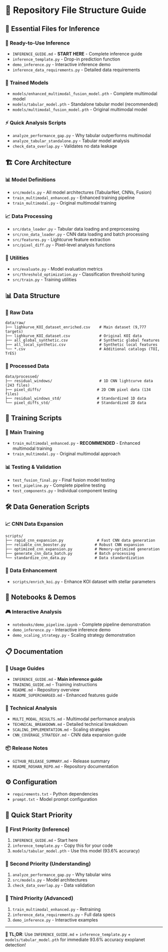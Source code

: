 # 📂 Repository File Structure Guide

## 🔑 Essential Files for Inference

### 🎯 **Ready-to-Use Inference**
- `INFERENCE_GUIDE.md` - **START HERE** - Complete inference guide
- `inference_template.py` - Drop-in prediction function 
- `demo_inference.py` - Interactive inference demo
- `inference_data_requirements.py` - Detailed data requirements

### 🧠 **Trained Models**
- `models/enhanced_multimodal_fusion_model.pth` - Complete multimodal model
- `models/tabular_model.pth` - Standalone tabular model (recommended)
- `models/multimodal_fusion_model.pth` - Original multimodal model

### ⚡ **Quick Analysis Scripts**
- `analyze_performance_gap.py` - Why tabular outperforms multimodal
- `analyze_tabular_standalone.py` - Tabular model analysis  
- `check_data_overlap.py` - Validates no data leakage

## 🏗️ **Core Architecture**

### 📊 **Model Definitions**
- `src/models.py` - All model architectures (TabularNet, CNNs, Fusion)
- `train_multimodal_enhanced.py` - Enhanced training pipeline
- `train_multimodal.py` - Original multimodal training

### 📈 **Data Processing**
- `src/data_loader.py` - Tabular data loading and preprocessing
- `src/cnn_data_loader.py` - CNN data loading and batch processing
- `src/features.py` - Lightcurve feature extraction
- `src/pixel_diff.py` - Pixel-level analysis functions

### 🔧 **Utilities**
- `src/evaluate.py` - Model evaluation metrics
- `src/threshold_optimization.py` - Classification threshold tuning
- `src/train.py` - Training utilities

## 📊 **Data Structure**

### 📁 **Raw Data**
```
data/raw/
├── lighkurve_KOI_dataset_enriched.csv    # Main dataset (9,777 targets)
├── lighkurve_KOI_dataset.csv             # Original KOI data
├── all_global_synthetic.csv              # Synthetic global features
├── all_local_synthetic.csv               # Synthetic local features
└── *.csv                                 # Additional catalogs (TOI, TrES)
```

### 🔄 **Processed Data**
```
data/processed/
├── residual_windows/                     # 1D CNN lightcurve data (243 files)
├── pixel_diffs/                         # 2D CNN pixel data (134 files) 
├── residual_windows_std/                # Standardized 1D data
└── pixel_diffs_std/                     # Standardized 2D data
```

## 🚀 **Training Scripts**

### 🎯 **Main Training**
- `train_multimodal_enhanced.py` - **RECOMMENDED** - Enhanced multimodal training
- `train_multimodal.py` - Original multimodal approach

### 📊 **Testing & Validation**
- `test_fusion_final.py` - Final fusion model testing
- `test_pipeline.py` - Complete pipeline testing
- `test_components.py` - Individual component testing

## 🛠️ **Data Generation Scripts**

### 📈 **CNN Data Expansion**
```
scripts/
├── rapid_cnn_expansion.py               # Fast CNN data generation
├── reliable_cnn_booster.py             # Robust CNN expansion  
├── optimized_cnn_expansion.py          # Memory-optimized generation
├── generate_cnn_data_batch.py          # Batch processing
└── standardize_cnn_data.py             # Data standardization
```

### 🌟 **Data Enhancement**
- `scripts/enrich_koi.py` - Enhance KOI dataset with stellar parameters

## 📓 **Notebooks & Demos**

### 🎮 **Interactive Analysis**
- `notebooks/demo_pipeline.ipynb` - Complete pipeline demonstration
- `demo_inference.py` - Interactive inference demo
- `demo_scaling_strategy.py` - Scaling strategy demonstration

## 📋 **Documentation**

### 📖 **Usage Guides**
- `INFERENCE_GUIDE.md` - **Main inference guide**
- `TRAINING_GUIDE.md` - Training instructions
- `README.md` - Repository overview
- `README_SUPERCHARGED.md` - Enhanced features guide

### 🔬 **Technical Analysis**
- `MULTI_MODAL_RESULTS.md` - Multimodal performance analysis
- `TECHNICAL_BREAKDOWN.md` - Detailed technical breakdown
- `SCALING_IMPLEMENTATION.md` - Scaling strategies
- `CNN_COVERAGE_STRATEGY.md` - CNN data expansion guide

### 📦 **Release Notes**
- `GITHUB_RELEASE_SUMMARY.md` - Release summary
- `README_ROSHAN_REPO.md` - Repository documentation

## ⚙️ **Configuration**
- `requirements.txt` - Python dependencies
- `prompt.txt` - Model prompt configuration

## 🎯 **Quick Start Priority**

### 🥇 **First Priority (Inference)**
1. `INFERENCE_GUIDE.md` - Start here
2. `inference_template.py` - Copy this for your code
3. `models/tabular_model.pth` - Use this model (93.6% accuracy)

### 🥈 **Second Priority (Understanding)**  
1. `analyze_performance_gap.py` - Why tabular wins
2. `src/models.py` - Model architectures
3. `check_data_overlap.py` - Data validation

### 🥉 **Third Priority (Advanced)**
1. `train_multimodal_enhanced.py` - Retraining
2. `inference_data_requirements.py` - Full data specs
3. `demo_inference.py` - Interactive examples

---

**🎯 TL;DR**: Use `INFERENCE_GUIDE.md` + `inference_template.py` + `models/tabular_model.pth` for immediate 93.6% accuracy exoplanet detection!